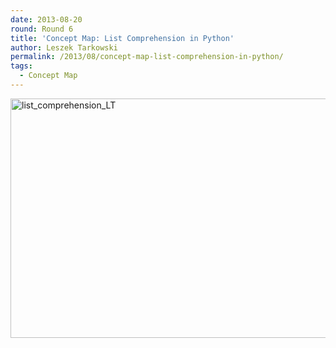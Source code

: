 ```yaml
---
date: 2013-08-20
round: Round 6
title: 'Concept Map: List Comprehension in Python'
author: Leszek Tarkowski
permalink: /2013/08/concept-map-list-comprehension-in-python/
tags:
  - Concept Map
---
```

[<img src="http://teaching.software-carpentry.org/wp-content/uploads/2013/08/list_comprehension_LT-1024x555.jpg" alt="list_comprehension_LT" width="707" height="383" class="aligncenter size-large wp-image-3972" />][1]

 [1]: http://teaching.software-carpentry.org/wp-content/uploads/2013/08/list_comprehension_LT.jpg

